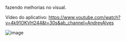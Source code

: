 fazendo melhorias no visual.

Video do aplicativo: https://www.youtube.com/watch?v=4k91OKVH244&t=30s&ab_channel=AndreyAlves

![image](https://user-images.githubusercontent.com/49405293/236874727-7e9f622e-86ae-41e8-b4e9-8159bf870b1b.png)
